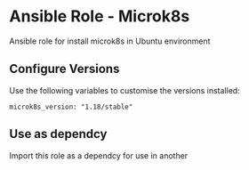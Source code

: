 # Ansible Role - Microk8s

Ansible role for install microk8s in Ubuntu environment

## Configure Versions

Use the following variables to customise the versions installed:

```
microk8s_version: "1.18/stable"
```
## Use as dependcy

Import this role as a dependcy for use in another 
